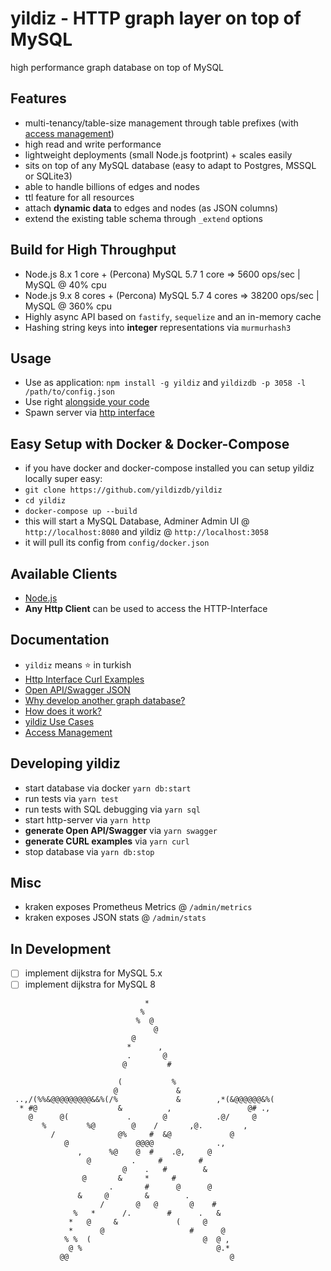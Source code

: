 # yildiz - HTTP graph layer on top of MySQL

high performance graph database on top of MySQL

## Features

* multi-tenancy/table-size management through table prefixes (with [access management](docs/access.md))
* high read and write performance
* lightweight deployments (small Node.js footprint) + scales easily
* sits on top of any MySQL database (easy to adapt to Postgres, MSSQL or SQLite3)
* able to handle billions of edges and nodes
* ttl feature for all resources
* attach **dynamic data** to edges and nodes (as JSON columns)
* extend the existing table schema through `_extend` options

## Build for High Throughput

* Node.js 8.x 1 core + (Percona) MySQL 5.7 1 core => 5600 ops/sec | MySQL @ 40% cpu
* Node.js 9.x 8 cores + (Percona) MySQL 5.7 4 cores => 38200 ops/sec | MySQL @ 360% cpu
* Highly async API based on `fastify`, `sequelize` and an in-memory cache
* Hashing string keys into **integer** representations via `murmurhash3`

## Usage

* Use as application: `npm install -g yildiz` and `yildizdb -p 3058 -l /path/to/config.json`
* Use right [alongside your code](example/yildiz-sample.js)
* Spawn server via [http interface](example/yildiz-http.js)

## Easy Setup with Docker & Docker-Compose

* if you have docker and docker-compose installed you can setup yildiz locally super easy:
* `git clone https://github.com/yildizdb/yildiz`
* `cd yildiz`
* `docker-compose up --build`
* this will start a MySQL Database, Adminer Admin UI @ `http://localhost:8080` and yildiz @ `http://localhost:3058`
* it will pull its config from `config/docker.json`

## Available Clients

* [Node.js](https://github.com/yildizdb/yildiz-js)
* **Any Http Client** can be used to access the HTTP-Interface

## Documentation

* `yildiz` means :star: in turkish
* [Http Interface Curl Examples](docs/curl.md)
* [Open API/Swagger JSON](docs/swagger.json)
* [Why develop another graph database?](docs/why.md)
* [How does it work?](docs/how.md)
* [yildiz Use Cases](docs/use-case.md)
* [Access Management](docs/access.md)

## Developing yildiz

* start database via docker `yarn db:start`
* run tests via `yarn test`
* run tests with SQL debugging via `yarn sql`
* start http-server via `yarn http`
* **generate Open API/Swagger** via `yarn swagger`
* **generate CURL examples** via `yarn curl`
* stop database via `yarn db:stop`

## Misc

* kraken exposes Prometheus Metrics @ `/admin/metrics`
* kraken exposes JSON stats @ `/admin/stats`

## In Development

* [ ] implement dijkstra for MySQL 5.x
* [ ] implement dijkstra for MySQL 8

```
                              *                            
                             %                             
                            %  @                           
                                @                          
                           @                               
                          *      ,                         
                          .       @                        
                         @         #                       
                                                           
                        (           %                      
                       @             &                     
 ..,/(%%&@@@@@@@@@&&%(/%             &        ,*(&@@@@@@&%(
  * #@                  &          ,                 @# ., 
    @      @(             .       @           .@/     @    
       %         %@        @    /       ,@.         ,      
         /              @%     #  &@             @         
            @               @@@@              .,           
               ,      %@    @  #    .@,     @              
                 @         .     #        #                
                         @    .   #        &               
                @       &     *     #                      
                      .       #      @      @              
               &     @        &        .                   
                    /       @   @       @    #             
              %   *      /.        #      .   &            
             *   @     &             (     @               
             *      @                   #      @           
            % %  (                         @  @ ,          
             @ %                              @.*          
           @@                                    @         
```